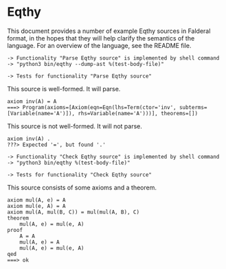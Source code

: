 Eqthy
=====

This document provides a number of example Eqthy sources in
Falderal format, in the hopes that they will help clarify
the semantics of the language.
For an overview of the language, see the README file.

    -> Functionality "Parse Eqthy source" is implemented by shell command
    -> "python3 bin/eqthy --dump-ast %(test-body-file)"

    -> Tests for functionality "Parse Eqthy source"

This source is well-formed.  It will parse.

    axiom inv(A) = A
    ===> Program(axioms=[Axiom(eqn=Eqn(lhs=Term(ctor='inv', subterms=[Variable(name='A')]), rhs=Variable(name='A')))], theorems=[])

This source is not well-formed.  It will not parse.

    axiom inv(A) .
    ???> Expected '=', but found '.'

    -> Functionality "Check Eqthy source" is implemented by shell command
    -> "python3 bin/eqthy %(test-body-file)"

    -> Tests for functionality "Check Eqthy source"

This source consists of some axioms and a theorem.

    axiom mul(A, e) = A
    axiom mul(e, A) = A
    axiom mul(A, mul(B, C)) = mul(mul(A, B), C)
    theorem
        mul(A, e) = mul(e, A)
    proof
        A = A
        mul(A, e) = A
        mul(A, e) = mul(e, A)
    qed
    ===> ok
